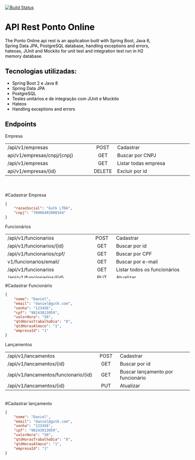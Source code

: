 [![Build Status](https://www.travis-ci.org/danielgutknecht/ponto-online-api.svg?branch=master)](https://www.travis-ci.org/danielgutknecht/ponto-online-api)
<!-- #######  YAY, I AM THE SOURCE EDITOR! #########-->
<h1 style="color: #2e6c80;"><span style="color: #000000;">API Rest Ponto Online</span></h1>
<p><span style="color: #000000;">The Ponto Online api rest is an application built with Spring Boot, Java 8, Spring Data JPA, PostgreSQL database, handling exceptions and errors, hateoas, JUnit and Mockito for unit test and integration test run in H2 memory database</span>.</p>
<h2 style="color: #2e6c80;"><span style="color: #000000;">Tecnologias utilizadas:</span></h2>
<ul>
<li><span style="color: #000000;">Spring Boot 2 e Java 8</span></li>
<li><span style="color: #000000;">Spring Data JPA</span></li>
<li><span style="color: #000000;">PostgreSQL</span></li>
<li><span style="color: #000000;">Testes unit&aacute;rios e de integra&ccedil;&atilde;o com JUnit e Mockito</span></li>
<li><span style="color: #000000;">Hateos</span></li>
<li><span style="color: #000000;">Handling exceptions and errors</span></li>
</ul>

<h2 style="color: #2e6c80;"><span style="color: #000000;">Endpoints</span></h2>
Empresa
<table style="height: 145px; width: 609px;">
<tbody>
<tr style="height: 2px;">
<td style="width: 273.167px; height: 2px;">/api/v1/empresas</td>
<td style="width: 63.3667px; text-align: center; height: 2px;">POST</td>
<td style="width: 250.467px; text-align: left; height: 2px;">Cadastrar</td>
</tr>
<tr style="height: 12px;">
<td style="width: 273.167px; height: 12px;">api/v1/empresas/cnpj/{cnpj}</td>
<td style="width: 63.3667px; text-align: center; height: 12px;">GET</td>
<td style="width: 250.467px; text-align: left; height: 12px;">Buscar por CNPJ</td>
</tr>
<tr style="height: 4px;">
<td style="width: 273.167px; height: 4px;">/api/v1/empresas</td>
<td style="width: 63.3667px; text-align: center; height: 4px;">GET</td>
<td style="width: 250.467px; text-align: left; height: 4px;">Listar todas empresa</td>
</tr>
<tr style="height: 18px;">
<td style="width: 273.167px; height: 18px;">api/v1/empresas/{id}</td>
<td style="width: 63.3667px; text-align: center; height: 18px;">DELETE</td>
<td style="width: 250.467px; text-align: left; height: 18px;">Excluir por id</td>
</tr>
</tbody>
</table>
#Cadastrar Empresa

```JSON
{
	"razaoSocial": "Gutk LTDA",
	"cnpj": "70906492000164"
}
```
Funcionários

<table style="height: 145px; width: 609px;">
<tbody>
<tr style="height: 2px;">
<td style="width: 273.167px; height: 2px;">/api/v1/funcionarios&nbsp;</td>
<td style="width: 63.3667px; text-align: center; height: 2px;">POST</td>
<td style="width: 250.467px; text-align: left; height: 2px;">Cadastrar</td>
</tr>
<tr style="height: 12px;">
<td style="width: 273.167px; height: 12px;">/api/v1/funcionarios/{id}</td>
<td style="width: 63.3667px; text-align: center; height: 12px;">GET</td>
<td style="width: 250.467px; text-align: left; height: 12px;">Buscar por id</td>
</tr>
<tr style="height: 4px;">
<td style="width: 273.167px; height: 4px;">/api/v1/funcionarios/cpf/</td>
<td style="width: 63.3667px; text-align: center; height: 4px;">GET</td>
<td style="width: 250.467px; text-align: left; height: 4px;">Buscar por CPF</td>
</tr>
<tr style="height: 18px;">
<td style="width: 273.167px; height: 18px;">v1/funcionarios/email/</td>
<td style="width: 63.3667px; text-align: center; height: 18px;">GET</td>
<td style="width: 250.467px; text-align: left; height: 18px;">Buscar por e-mail</td>
</tr>
<tr style="height: 18px;">
<td style="width: 273.167px; height: 18px;">/api/v1/funcionarios</td>
<td style="width: 63.3667px; text-align: center; height: 18px;">GET</td>
<td style="width: 250.467px; text-align: left; height: 18px;">Listar todos os funcion&aacute;rios</td>
</tr>
<tr style="height: 18px;">
<td style="width: 273.167px; height: 18px;">/api/v1/funcionarios/{id}</td>
<td style="width: 63.3667px; text-align: center; height: 18px;">PUT</td>
<td style="width: 250.467px; text-align: left; height: 18px;">Atualizar</td>
</tr>
</tbody>
</table>
#Cadastrar Funcionário

```JSON
{
	"nome": "Daniel",
	"email": "daniel@gutk.com",
	"senha": "123456",
	"cpf": "98243013059",
	"valorHora": "50",
	"qtdHorasTrabalhoDia": "8",
	"qtdHorasAlmoco": "1",
	"empresaId": "1"
}
```
Lançamentos
<table style="height: 145px; width: 609px;">
<tbody>
<tr style="height: 2px;">
<td style="width: 273.167px; height: 2px;">/api/v1/lancamentos</td>
<td style="width: 63.3667px; text-align: center; height: 2px;">POST</td>
<td style="width: 250.467px; text-align: left; height: 2px;">Cadastrar</td>
</tr>
<tr style="height: 12px;">
<td style="width: 273.167px; height: 12px;">/api/v1/lancamentos/{id}</td>
<td style="width: 63.3667px; text-align: center; height: 12px;">GET</td>
<td style="width: 250.467px; text-align: left; height: 12px;">Buscar por id</td>
</tr>
<tr style="height: 4px;">
<td style="width: 273.167px; height: 4px;">/api/v1/lancamentos/funcionario/{id}</td>
<td style="width: 63.3667px; text-align: center; height: 4px;">GET</td>
<td style="width: 250.467px; text-align: left; height: 4px;">Buscar lan&ccedil;amento por funcion&aacute;rio</td>
</tr>
<tr style="height: 18px;">
<td style="width: 273.167px; height: 18px;">/api/v1/lancamentos/{id}</td>
<td style="width: 63.3667px; text-align: center; height: 18px;">PUT</td>
<td style="width: 250.467px; text-align: left; height: 18px;">Atualizar</td>
</tr>
</tbody>
</table>

#Cadastrar lançamento

```JSON
{
	"nome": "Daniel",
	"email": "daniel@gutk.com",
	"senha": "123456",
	"cpf": "98243013059",
	"valorHora": "50",
	"qtdHorasTrabalhoDia": "8",
	"qtdHorasAlmoco": "1",
	"empresaId": "1"
}
```
